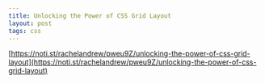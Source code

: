```yaml
---
title: Unlocking the Power of CSS Grid Layout
layout: post
tags: css
---
```


[https://noti.st/rachelandrew/pweu9Z/unlocking-the-power-of-css-grid-layout](https://noti.st/rachelandrew/pweu9Z/unlocking-the-power-of-css-grid-layout)